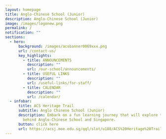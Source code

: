 ```yaml
---
layout: homepage
title: Anglo-Chinese School (Junior)
description: Anglo-Chinese School (Junior)
image: /images/logonew.png
permalink: /
notification: ""
sections:
  - hero:
      background: /images/acsbanner0069xxx.png
      url: /contact-us/
      key_highlights:
        - title: ANNOUNCEMENTS
          description: ""
          url: /our-school/announcements/
        - title: USEFUL LINKS
          description: ""
          url: /useful-links/for-staff/
        - title: CALENDAR
          description: ""
          url: /calendar/
  - infobar:
      title: ACS Heritage Trail
      subtitle: Anglo Chinese School (Junior)
      description: Embark on a fun learning journey that will explore the rich history
        behind Anglo-Chinese School and Singapore.
      button: click here
      url: https://acsj.moe.edu.sg/qql/slot/u188/ACS%20Heritage%20Trail/ACS/index.html
---
```


